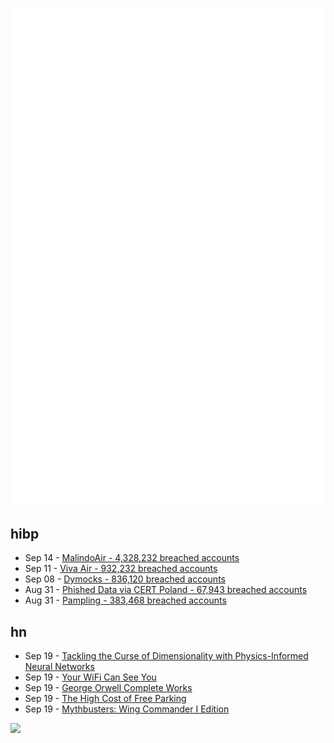 ![Metrics](https://raw.githubusercontent.com/phixion/phixion/master/metrics.svg)

## hibp

<!--
for https://github.com/phixion/phixion/blob/main/.github/workflows/feeds.yml
-->
<!--START_SECTION:haveibeenpwnd-->
- Sep 14 - [MalindoAir - 4,328,232 breached accounts](https://haveibeenpwned.com/PwnedWebsites#MalindoAir)
- Sep 11 - [Viva Air - 932,232 breached accounts](https://haveibeenpwned.com/PwnedWebsites#VivaAir)
- Sep 08 - [Dymocks - 836,120 breached accounts](https://haveibeenpwned.com/PwnedWebsites#Dymocks)
- Aug 31 - [Phished Data via CERT Poland - 67,943 breached accounts](https://haveibeenpwned.com/PwnedWebsites#CERTPolandPhish)
- Aug 31 - [Pampling - 383,468 breached accounts](https://haveibeenpwned.com/PwnedWebsites#Pampling)
<!--END_SECTION:haveibeenpwnd-->

## hn

<!--
for https://github.com/phixion/phixion/blob/main/.github/workflows/feeds.yml
-->
<!--START_SECTION:hn-->
- Sep 19 - [Tackling the Curse of Dimensionality with Physics-Informed Neural Networks](https://arxiv.org/abs/2307.12306)
- Sep 19 - [Your WiFi Can See You](https://mrereports.substack.com/p/your-wifi-can-see-you)
- Sep 19 - [George Orwell Complete Works](http://www.george-orwell.org/)
- Sep 19 - [The High Cost of Free Parking](https://en.wikipedia.org/wiki/The_High_Cost_of_Free_Parking)
- Sep 19 - [Mythbusters: Wing Commander I Edition](https://www.wcnews.com/news/update/16279)
<!--END_SECTION:hn-->

<!--
for https://yhype.me
-->
![](https://hit.yhype.me/github/profile?user_id=13013670)
